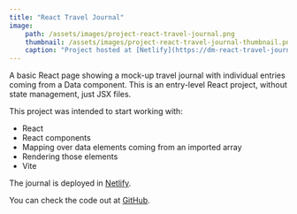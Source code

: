 ```yaml
---
title: "React Travel Journal"
image:
    path: /assets/images/project-react-travel-journal.png
    thumbnail: /assets/images/project-react-travel-journal-thumbnail.png
    caption: "Project hosted at [Netlify](https://dm-react-travel-journal.netlify.app/)"
---
```

A basic React page showing a mock-up travel journal with individual entries coming from a Data component. This is an entry-level React project, without state management, just JSX files.

This project was intended to start working with:

* React
* React components
* Mapping over data elements coming from an imported array
* Rendering those elements
* Vite

The journal is deployed in [Netlify](https://dm-react-travel-journal.netlify.app/).

You can check the code out at [GitHub](https://github.com/davymartinez/react-basics-travel-journal).
